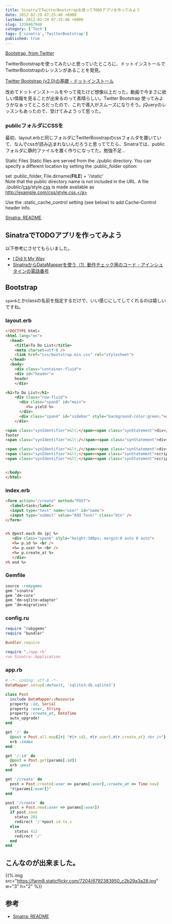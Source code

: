 ```yaml
---
title: SinatraでTwitterBootstrapを使ってTODOアプリを作ってみよう
date: 2012-02-29 07:25:48 +0900
lastmod: 2012-02-29 07:25:48 +0900
slug: 1330467948
category: ['Tech']
tags: ['sinatra','TwitterBootstrap']
published: true
---
```


[Bootstrap, from Twitter](http://twitter.github.com/bootstrap/)

TwitterBootstrapを使ってみたいと思っていたところに、ドットインストールでTwitterBootstrapのレッスンがあることを発見。

[Twitter Bootstrap (v2.0)の基礎 - ドットインストール](http://dotinstall.com/lessons/basic_twitter_bootstrap_v2)

改めてドットインストールをやって見たけど想像以上だった。動画で今まさに欲しい情報を見ることが出来るのって素晴らしい。Twitter Bootstrap 使ってみようかなぁってところだったので、これで導入がスムーズになりそう。jQueryのレッスンもあったので、受けてみようって思った。


### publicフォルダにCSSを

最初、layout.erbと同じフォルダにTwitterBoostrapのcssフォルダを置いていて、なんでcssが読み込まれないんだろうと思っててたら、Sinatraでは、publicフォルダに静的ファイルを置く作りになってた。勉強不足...

Static Files
Static files are served from the ./public directory. You can specify a different location by setting the :public_folder option:</p><p>set :public_folder, File.dirname(__FILE__) + '/static'<br />
Note that the public directory name is not included in the URL. A file ./public/<a class="keyword" href="http://d.hatena.ne.jp/keyword/css">css</a>/style.<a class="keyword" href="http://d.hatena.ne.jp/keyword/css">css</a> is made available as <a href="http://example.com/css/style.css.">http://example.com/css/style.css.</a></p><p>Use the :static_cache_control setting (see below) to add Cache-Control header info.</p><p><a href="http://www.sinatrarb.com/intro.html#Static%20Files">Sinatra: README</a></p>


## SinatraでTODOアプリを作ってみよう

以下参考にさせてもらいました。

- [I Did It My Way](http://ididitmyway.heroku.com/past/2010/3/30/superdo_a_sinatra_and_datamapper_to_do_list/)
- [SinatraからDataMapperを使う（1）動作チェック用のコード - アインシュタインの電話番号](http://d.hatena.ne.jp/ruedap/20110212/ruby_sinatra_datamapper_1_orm_sqlite)

## Bootstrap
`span6`とかclassの名前を指定するだけで、いい感じにしてしてくれるのは嬉しいですね。
    
    
### layout.erb

```html
<!DOCTYPE html>
<html lang="en">
  <head>
    <title>To Do List</title>
    <meta charset=utf-8 />
    <link href="css/bootstrap.min.css" rel="stylesheet">
  </head>
  <body>
    <div class="container-fluid">
    <div id="header">
    header
    </div>

<h1>To Do List</h1>
    <div class="row-fluid">
      <div class="span8" id="main">
         <%= yield %>
      </div>
      <div class="span4" id="sidebar" style="background-color:green;">a</div>
    </div>

<span class="synIdentifier">&lt;</span><span class="synStatement">div</span><span class="synIdentifier"> </span><span class="synType">id</span><span class="synIdentifier">=</span><span class="synConstant">&quot;footer&quot;</span><span class="synIdentifier">&gt;</span>
footer
<span class="synIdentifier">&lt;/</span><span class="synStatement">div</span><span class="synIdentifier">&gt;</span>

<span class="synIdentifier">&lt;/</span><span class="synStatement">div</span><span class="synIdentifier">&gt;</span>    
<span class="synIdentifier">&lt;</span><span class="synStatement">script</span><span class="synIdentifier"> </span><span class="synType">src</span><span class="synIdentifier">=</span><span class="synConstant">&quot;https://ajax.googleapis.com/ajax/libs/jquery/1.7.1/jquery.min.js&quot;</span><span class="synIdentifier">&gt;&lt;/</span><span class="synStatement">script</span><span class="synIdentifier">&gt;</span>
<span class="synIdentifier">&lt;</span><span class="synStatement">script</span><span class="synIdentifier"> </span><span class="synType">src</span><span class="synIdentifier">=</span><span class="synConstant">&quot;js/bootstrap.min.js&quot;</span><span class="synIdentifier">&gt;&lt;/</span><span class="synStatement">script</span><span class="synIdentifier">&gt;</span>


</body>
</html>
```

### index.erb

```html
<form action="/create" method="POST">
  <label>task</label>
  <input type="text" name="user" id="name">
  <input type="submit" value="Add Task!" class="btn" />
</form>


<% @post.each do |p| %>
   <div class="span6" style="height:100px; margin:0 auto 0 auto">
   <%= p.id %> <br />
   <%= p.user %> <br />
   <%= p.create_at %>
   </div>
<% end %>
```


### Gemfile

```ruby
source :rubygems
gem ‘sinatra‘
gem ‘dm-core‘
gem ‘dm-sqlite-adapter‘
gem ‘dm-migrations‘
```


### config.ru

```ruby
require ‘rubygems‘
require ‘bundler‘

Bundler.require

require ‘./app.rb‘
run Sinatra::Application
```

### app.rb

```ruby
# -*- coding: utf-8 -*-
DataMapper.setup(:default, 'sqlite3:db.sqlite3')

class Post
  include DataMapper::Resource
  property :id, Serial
  property :user, String
  property :create_at, DateTime
  auto_upgrade!
end

get '/' do
  @post = Post.all.map{|r| "#{r.id}, #{r.user},#{r.create_at} <br />"} 
  erb :index
end

get '/:id' do
  @post = Post.get(params[:id])
  erb :post
end

get '/create' do
  post = Post.create(:user => params[:user],:create_at => Time.now)
  "#{params[:user]}"
end

post '/create' do
  post = Post.new(:user => params[:user])
  if post.save
    status 201
    redirect '/'+post.id.to_s
  else
    status 412
    redirect '/'
  end
end
```


## こんなのが出来ました。

{{% img src="https://farm8.staticflickr.com/7204/6792383950_c2b29a3a28.jpg" w="3" h="2" %}}


## 参考

- [Sinatra: README](http://www.sinatrarb.com/intro.html#Static%20Files)